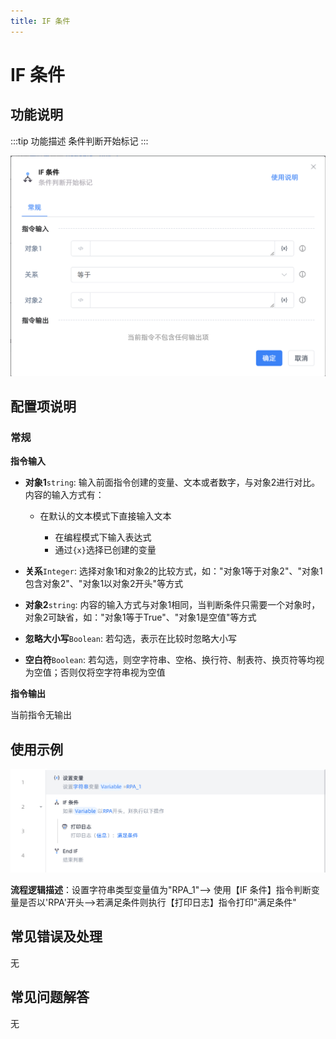 ```yaml
---
title: IF 条件
---
```


# IF 条件

## 功能说明

:::tip 功能描述
条件判断开始标记
:::

![image-20250225204225458](../../assets/image-20250225204225458.png)

## 配置项说明

### 常规

**指令输入**

- **对象1**`string`: 输入前面指令创建的变量、文本或者数字，与对象2进行对比。内容的输入方式有：
  	
  - 在默认的文本模式下直接输入文本
  
  	- 在编程模式下输入表达式
  	- 通过`{x}`选择已创建的变量
  	
- **关系**`Integer`: 选择对象1和对象2的比较方式，如："对象1等于对象2"、"对象1包含对象2"、"对象1以对象2开头"等方式

- **对象2**`string`: 内容的输入方式与对象1相同，当判断条件只需要一个对象时，对象2可缺省，如："对象1等于True"、"对象1是空值"等方式

- **忽略大小写**`Boolean`: 若勾选，表示在比较时忽略大小写

- **空白符**`Boolean`: 若勾选，则空字符串、空格、换行符、制表符、换页符等均视为空值；否则仅将空字符串视为空值

**指令输出**

当前指令无输出

## 使用示例

![image-20250225204409311](../../assets/image-20250225204409311.png)



**流程逻辑描述**：设置字符串类型变量值为"RPA_1"--> 使用【IF 条件】指令判断变量是否以'RPA'开头-->若满足条件则执行【打印日志】指令打印"满足条件"

## 常见错误及处理

无

## 常见问题解答

无

